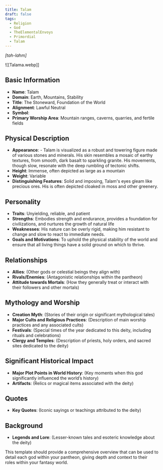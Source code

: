 ```yaml
---
title: Talam
draft: false
tags:
  - Religion
  - God
  - TheElementalEnvoys
  - Primordial
  - Talam
---
```

*[tah-lahm]*

![[Talama.webp]]
## Basic Information

- **Name**: Talam
- **Domain**: Earth, Mountains, Stability
- **Title**: The Stoneward, Foundation of the World
- **Alignment**: Lawful Neutral
- **Symbol**: 
- **Primary Worship Area**: Mountain ranges, caverns, quarries, and fertile fields

## Physical Description

- **Appearance**: - Talam is visualized as a robust and towering figure made of various stones and minerals. His skin resembles a mosaic of earthy textures, from smooth, dark basalt to sparkling granite. His movements, though slow, resonate with the deep rumbling of tectonic shifts.
- **Height**: Immense, often depicted as large as a mountain
- **Weight**: Variable
- **Distinguishing Features**: Solid and imposing, Talam's eyes gleam like precious ores. His is often depicted cloaked in moss and other greenery.

## Personality

- **Traits**: Unyielding, reliable, and patient
- **Strengths**: Embodies strength and endurance, provides a foundation for civilizations, and nurtures the growth of natural life
- **Weaknesses**: His nature can be overly rigid, making him resistant to change and slow to react to immediate needs.
- **Goals and Motivations**: To uphold the physical stability of the world and ensure that all living things have a solid ground on which to thrive.

## Relationships

- **Allies**: (Other gods or celestial beings they align with)
- **Rivals/Enemies**: (Antagonistic relationships within the pantheon)
- **Attitude towards Mortals**: (How they generally treat or interact with their followers and other mortals)

## Mythology and Worship

- **Creation Myth**: (Stories of their origin or significant mythological tales)
- **Major Cults and Religious Practices**: (Description of main worship practices and any associated cults)
- **Festivals**: (Special times of the year dedicated to this deity, including rituals and celebrations)
- **Clergy and Temples**: (Description of priests, holy orders, and sacred sites dedicated to the deity)

## Significant Historical Impact

- **Major Plot Points in World History**: (Key moments when this god significantly influenced the world’s history)
- **Artifacts**: (Relics or magical items associated with the deity)

## Quotes

- **Key Quotes**: (Iconic sayings or teachings attributed to the deity)

## Background

- **Legends and Lore**: (Lesser-known tales and esoteric knowledge about the deity)

This template should provide a comprehensive overview that can be used to detail each god within your pantheon, giving depth and context to their roles within your fantasy world.